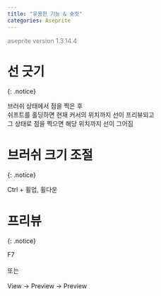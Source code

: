 ```yaml
---
title: "유용한 기능 & 숏컷"
categories: Aseprite
---
```





<span style="color:gray">aseprite version 1.3.14.4</span>




# 선 긋기
{: .notice}

브러쉬 상태에서 점을 찍은 후<br>
쉬프트를 홀딩하면 현재 커서의 위치까지 선이 프리뷰되고<br>
그 상태로 점을 찍으면 해당 위치까지 선이 그어짐




# 브러쉬 크기 조절
{: .notice}

Ctrl + 휠업, 휠다운




# 프리뷰
{: .notice}

F7
<br><br>
또는
<br><br>
View -> Preview -> Preview